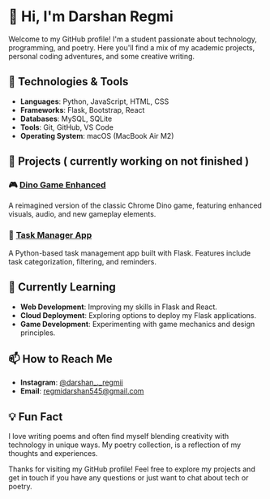 # 👋 Hi, I'm Darshan Regmi

Welcome to my GitHub profile! I'm a student passionate about technology, programming, and poetry. Here you'll find a mix of my academic projects, personal coding adventures, and some creative writing.

## 🔧 Technologies & Tools

- **Languages**: Python, JavaScript, HTML, CSS
- **Frameworks**: Flask, Bootstrap, React
- **Databases**: MySQL, SQLite
- **Tools**: Git, GitHub, VS Code
- **Operating System**: macOS (MacBook Air M2)

## 📂 Projects ( currently working on not finished )

### 🎮 [Dino Game Enhanced](https://github.com/username/dino-game-enhanced)
A reimagined version of the classic Chrome Dino game, featuring enhanced visuals, audio, and new gameplay elements.

### 📝 [Task Manager App](https://github.com/username/task-manager-app)
A Python-based task management app built with Flask. Features include task categorization, filtering, and reminders.

## 🌱 Currently Learning

- **Web Development**: Improving my skills in Flask and React.
- **Cloud Deployment**: Exploring options to deploy my Flask applications.
- **Game Development**: Experimenting with game mechanics and design principles.

## 📫 How to Reach Me

- **Instagram**: [@darshan_._regmii](https://instagram.com/darshan_._regmi)
- **Email**: regmidarshan545@gmail.com

## 💡 Fun Fact

I love writing poems and often find myself blending creativity with technology in unique ways. My poetry collection, is a reflection of my thoughts and experiences.

Thanks for visiting my GitHub profile! Feel free to explore my projects and get in touch if you have any questions or just want to chat about tech or poetry.
